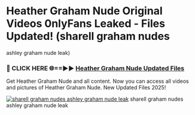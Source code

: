 # Heather Graham Nude Original Videos 0nlyFans Leaked - Files Updated! (sharell graham nudes<br>
ashley graham nude leak)

<h3>🔴 CLICK HERE 🌐==►► <a href="https://tinyurl.com/2p9ay9w9" rel="nofollow">Heather Graham Nude Updated Files</a></h3>

Get Heather Graham Nude and all content. Now you can access all videos and pictures of Heather Graham Nude. New Updated Files 2025!

[![sharell graham nudes<br>
ashley graham nude leak](https://i.imgur.com/KQgVmj3.gif)](https://tinyurl.com/2p9ay9w9)
sharell graham nudes<br>
ashley graham nude leak